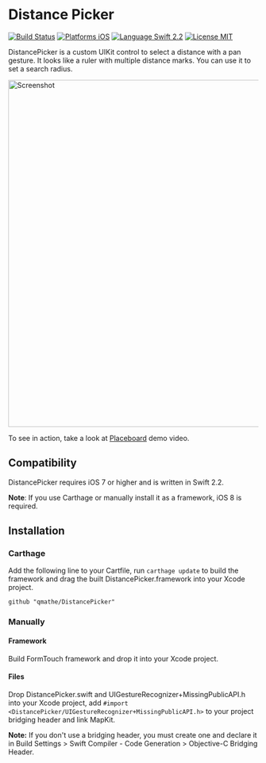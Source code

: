 Distance Picker
===============

[![Build Status](https://travis-ci.org/qmathe/DistancePicker.svg?branch=master)](https://travis-ci.org/qmathe/DistancePicker)
[![Platforms iOS](https://img.shields.io/badge/Platforms-iOS-lightgray.svg?style=flat)](http://www.apple.com)
[![Language Swift 2.2](https://img.shields.io/badge/Language-Swift%202.2-orange.svg?style=flat)](https://swift.org)
[![License MIT](https://img.shields.io/badge/license-MIT-blue.svg?style=flat)](https://github.com/qmathe/DistancePicker/LICENSE)

DistancePicker is a custom UIKit control to select a distance with a pan gesture. 
It looks like a ruler with multiple distance marks. You can use it to set a 
search radius.

<img src="http://www.placeboardapp.com/images/Add%20Place%20with%20Search%20Radius%20-%20iPhone%205.jpg" height="700" alt="Screenshot" />

To see in action, take a look at [Placeboard](http://www.placeboardapp.com) demo video.

Compatibility
-------------

DistancePicker requires iOS 7 or higher and is written in Swift 2.2.

**Note**: If you use Carthage or manually install it as a framework, iOS 8 is required.

Installation
------------

### Carthage

Add the following line to your Cartfile, run `carthage update` to build the framework and drag the built DistancePicker.framework into your Xcode project.

    github "qmathe/DistancePicker"

### Manually

#### Framework

Build FormTouch framework and drop it into your Xcode project.

#### Files

Drop DistancePicker.swift and UIGestureRecognizer+MissingPublicAPI.h into your Xcode project, add `#import <DistancePicker/UIGestureRecognizer+MissingPublicAPI.h>` to your project bridging header and link MapKit.

**Note:** If you don't use a bridging header, you must create one and declare it in Build Settings > Swift Compiler - Code Generation > Objective-C Bridging Header.
